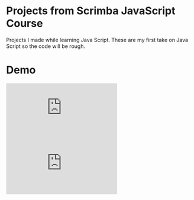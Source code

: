 # Projects from Scrimba JavaScript Course

Projects I made while learning Java Script.
These are my first take on Java Script so the code will be rough.

# Demo

![Passenger Counter](https://rafaijaved.github.io/Scrimba-JavaScript-Course/Passenger-Counter/index.html)
![Black Jack Game](https://rafaijaved.github.io/Scrimba-JavaScript-Course/Black-Jack-Game/index.html)
